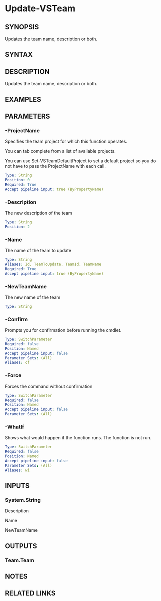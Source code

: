 


# Update-VSTeam

## SYNOPSIS

Updates the team name, description or both.

## SYNTAX

## DESCRIPTION

Updates the team name, description or both.

## EXAMPLES

## PARAMETERS

### -ProjectName

Specifies the team project for which this function operates.

You can tab complete from a list of available projects.

You can use Set-VSTeamDefaultProject to set a default project so
you do not have to pass the ProjectName with each call.

```yaml
Type: String
Position: 0
Required: True
Accept pipeline input: true (ByPropertyName)
```

### -Description

The new description of the team

```yaml
Type: String
Position: 2
```

### -Name

The name of the team to update

```yaml
Type: String
Aliases: Id, TeamToUpdate, TeamId, TeamName
Required: True
Accept pipeline input: true (ByPropertyName)
```

### -NewTeamName

The new name of the team

```yaml
Type: String
```

### -Confirm

Prompts you for confirmation before running the cmdlet.

```yaml
Type: SwitchParameter
Required: false
Position: Named
Accept pipeline input: false
Parameter Sets: (All)
Aliases: cf
```

### -Force

Forces the command without confirmation

```yaml
Type: SwitchParameter
Required: false
Position: Named
Accept pipeline input: false
Parameter Sets: (All)
```

### -WhatIf

Shows what would happen if the function runs.
The function is not run.

```yaml
Type: SwitchParameter
Required: false
Position: Named
Accept pipeline input: false
Parameter Sets: (All)
Aliases: wi
```

## INPUTS

### System.String

Description

Name

NewTeamName

## OUTPUTS

### Team.Team

## NOTES

## RELATED LINKS

